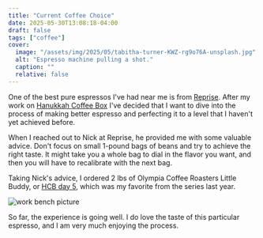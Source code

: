 ```yaml
---
title: "Current Coffee Choice"
date: 2025-05-30T13:08:18-04:00
draft: false
tags: ["coffee"]
cover:
  image: "/assets/img/2025/05/tabitha-turner-KWZ-rg9o76A-unsplash.jpg"
  alt: "Espresso machine pulling a shot."
  caption: ""
  relative: false
---
```


One of the best pure espressos I've had near me is from [Reprise](https://www.instagram.com/reprisepvd/?hl=en). After my work on [Hanukkah Coffee Box](https://www.hanukkahcoffeebox.com) I've decided that I want to dive into the process of making better espresso and perfecting it to a level that I haven't yet achieved before.

When I reached out to Nick at Reprise, he provided me with some valuable advice. Don't focus on small 1-pound bags of beans and try to achieve the right taste. It might take you a whole bag to dial in the flavor you want, and then you will have to recalibrate with the next bag.

Taking Nick's advice, I ordered 2 lbs of Olympia Coffee Roasters Little Buddy, or [HCB day 5](https://hanukkahcoffeebox.com/coffees/day5/), which was my favorite from the series last year.

![work bench picture](/assets/img/2025/05/day5-zack.jpeg)

So far, the experience is going well. I do love the taste of this particular espresso, and I am very much enjoying the process.
